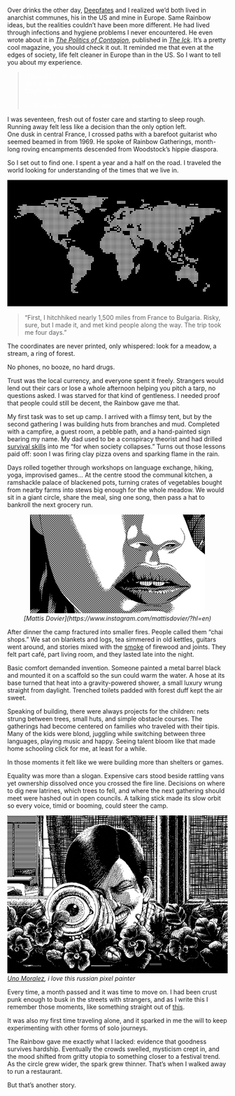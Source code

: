 Over drinks the other day, [Deepfates](https://x.com/deepfates) and I realized we’d both lived in anarchist communes, his in the US and mine in Europe. Same Rainbow ideas, but the realities couldn’t have been more different. He had lived through infections and hygiene problems I never encountered. He even wrote about it in [*The Politics of Contagion*](https://www.emilybynight.com/p/the-politics-of-contagion), published in [*The Ick*](https://www.emilybynight.com/). It’s a pretty cool magazine, you should check it out. It reminded me that even at the edges of society, life felt cleaner in Europe than in the US. So I want to tell you about my experience.


<blockquote style="color:white;">
  “I swear I'll run away from every home I ever have<br>
  So I'll build a new house in every town I pass<br>
  Maybe then I won't always feel lost and trapped.”
  <br><br>
  — <em>Wingnut Dishwashers Union, “My Idea of Fun”</em>
</blockquote>

I was seventeen, fresh out of foster care and starting to sleep rough. Running away felt less like a decision than the only option left.  
One dusk in central France, I crossed paths with a barefoot guitarist who seemed beamed in from 1969. He spoke of Rainbow Gatherings, month-long roving encampments descended from Woodstock’s hippie diaspora.  

So I set out to find one. I spent a year and a half on the road. I traveled the world looking for understanding of the times that we live in.  

![mapix](assets/mapix.jpg)

> “First, I hitchhiked nearly 1,500 miles from France to Bulgaria. Risky, sure, but I made it, and met kind people along the way. The trip took me four days.”  

The coordinates are never printed, only whispered: look for a meadow, a stream, a ring of forest.  

No phones, no booze, no hard drugs.  

Trust was the local currency, and everyone spent it freely. Strangers would lend out their cars or lose a whole afternoon helping you pitch a tarp, no questions asked. I was starved for that kind of gentleness. I needed proof that people could still be decent, the Rainbow gave me that.

My first task was to set up camp. I arrived with a flimsy tent, but by the second gathering I was building huts from branches and mud. Completed with a campfire, a guest room, a pebble path, and a hand-painted sign bearing my name. My dad used to be a conspiracy theorist and had drilled [survival skills](https://www.amazon.com/Wilderness-Survival-Guide-Practical-Outdoors/dp/1907486046) into me “for when society collapses.” Turns out those lessons paid off: soon I was firing clay pizza ovens and sparking flame in the rain.

Days rolled together through workshops on language exchange, hiking, yoga, improvised games... At the centre stood the communal kitchen, a ramshackle palace of blackened pots, turning crates of vegetables bought from nearby farms into stews big enough for the whole meadow. We would sit in a giant circle, share the meal, sing one song, then pass a hat to bankroll the next grocery run.


<p align="center">
  <img src="assets/dovier.gif" alt="Artwork by Mattis Dovier" width="400"/>
  <br/>
  <em>[Mattis Dovier](https://www.instagram.com/mattisdovier/?hl=en)</em>
</p>


After dinner the camp fractured into smaller fires. People called them “chai shops.” We sat on blankets and logs, tea simmered in old kettles, guitars went around, and stories mixed with the [smoke](https://www.youtube.com/watch?v=3toQqMKcr6k&list=RD3toQqMKcr6k&start_radio=1) of firewood and joints. They felt part café, part living room, and they lasted late into the night.

Basic comfort demanded invention. Someone painted a metal barrel black and mounted it on a scaffold so the sun could warm the water. A hose at its base turned that heat into a gravity-powered shower, a small luxury wrung straight from daylight. Trenched toilets padded with forest duff kept the air sweet.

Speaking of building, there were always projects for the children: nets strung between trees, small huts, and simple obstacle courses. The gatherings had become centered on families who traveled with their tipis. Many of the kids were blond, juggling while switching between three languages, playing music and happy. Seeing talent bloom like that made home schooling click for me, at least for a while.

In those moments it felt like we were building more than shelters or games. 

Equality was more than a slogan. Expensive cars stood beside rattling vans yet ownership dissolved once you crossed the fire line. Decisions on where to dig new latrines, which trees to fell, and where the next gathering should meet were hashed out in open councils. A talking stick made its slow orbit so every voice, timid or booming, could steer the camp.

![morales](assets/morales.gif)
*[Uno Moralez](http://unomoralez.com), i love this russian pixel painter*


Every time, a month passed and it was time to move on. I had been crust punk enough to busk in the streets with strangers, and as I write this I remember those moments, like something straight out of [this](https://www.youtube.com/watch?v=sAFPf_xyUeQ&list=RDsAFPf_xyUeQ&start_radio=1).

It was also my first time traveling alone, and it sparked in me the will to keep experimenting with other forms of solo journeys. 

The Rainbow gave me exactly what I lacked: evidence that goodness survives hardship. Eventually the crowds swelled, mysticism crept in, and the mood shifted from gritty utopia to something closer to a festival trend. As the circle grew wider, the spark grew thinner. That’s when I walked away to run a restaurant.  

But that’s another story.

